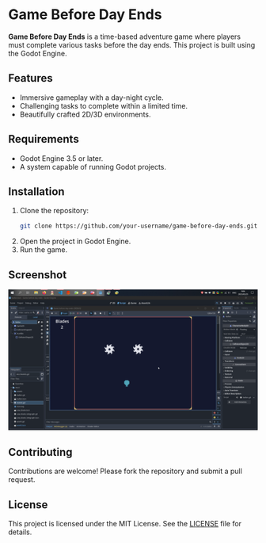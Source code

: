# Game Before Day Ends

**Game Before Day Ends** is a time-based adventure game where players must complete various tasks before the day ends. This project is built using the Godot Engine.

## Features
- Immersive gameplay with a day-night cycle.
- Challenging tasks to complete within a limited time.
- Beautifully crafted 2D/3D environments.

## Requirements
- Godot Engine 3.5 or later.
- A system capable of running Godot projects.

## Installation
1. Clone the repository:
    ```bash
    git clone https://github.com/your-username/game-before-day-ends.git
    ```
2. Open the project in Godot Engine.
3. Run the game.

## Screenshot
![Game Screenshot](./screenshot.jpg)

## Contributing
Contributions are welcome! Please fork the repository and submit a pull request.

## License
This project is licensed under the MIT License. See the [LICENSE](LICENSE) file for details.